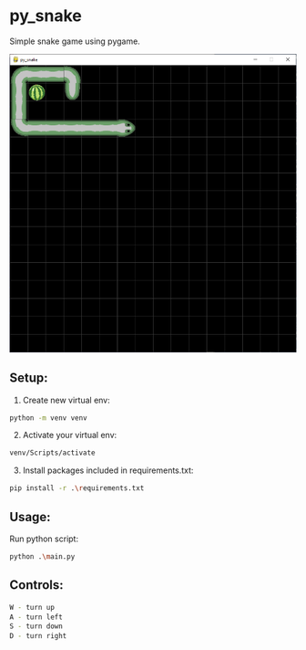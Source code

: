 # py_snake
Simple snake game using pygame.


![alt text](https://github.com/dawmro/py_snake/blob/main/images/screenshot.PNG?raw=true)


## Setup:
1. Create new virtual env:
``` sh
python -m venv venv
```
2. Activate your virtual env:
``` sh
venv/Scripts/activate
```
3. Install packages included in requirements.txt:
``` sh
pip install -r .\requirements.txt
```

## Usage:
Run python script:
``` sh
python .\main.py
```

## Controls:
``` sh
W - turn up
A - turn left
S - turn down
D - turn right
```
